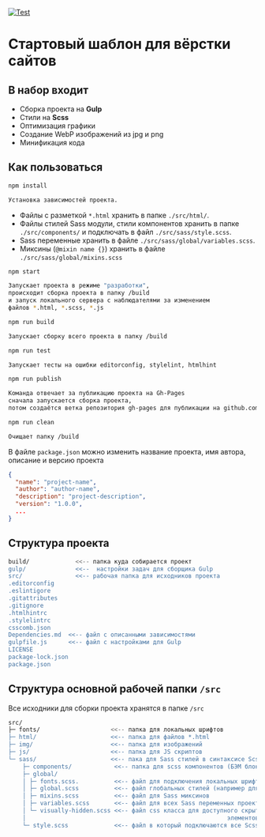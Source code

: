 [![Test](https://github.com/1maximsafronov/start-project-template/actions/workflows/test.yml/badge.svg?branch=main)](https://github.com/1maximsafronov/start-project-template/actions/workflows/test.yml)

# Стартовый шаблон для вёрстки сайтов



## В набор входит



- Сборка проекта на **Gulp**
- Стили на **Scss**
- Оптимизация графики
- Создание WebP изображений из jpg и png
- Минификация кода

## Как пользоваться



```bash
npm install

Установка зависимостей проекта.
```

- Файлы с разметкой  `*.html` хранить в папке `./src/html/`.
- Файлы стилей Sass модули, стили компонентов хранить в папке `./src/components/` и подключать в файл `./src/sass/style.scss`.
- Sass переменные хранить в файле `./src/sass/global/variables.scss`.
- Миксины (`@mixin name {}`) хранить в файле `./src/sass/global/mixins.scss`

```bash
npm start

Запускает проекта в режиме "разработки", 
происходит сборка проекта в папку /build 
и запуск локального сервера с наблюдателями за изменением 
файлов *.html, *.scss, *.js
```

```bash
npm run build

Запускает сборку всего проекта в папку /build
```

```bash
npm run test

Запускает тесты на ошибки editorconfig, stylelint, htmlhint
```

```bash
npm run publish

Команда отвечает за публикацию проекта на Gh-Pages
сначала запускается сборка проекта, 
потом создаётся ветка репозитория gh-pages для публикации на github.com
```

```bash
npm run clean 

Очищает папку /build
```

В файле `package.json` можно изменить название проекта, имя автора, описание и версию проекта

```json
{
  "name": "project-name",
  "author": "author-name",
  "description": "project-description",
  "version": "1.0.0",
  ...
}
```

## Структура проекта



```bash
build/             <<-- папка куда собирается проект
gulp/              <<--  настройки задач для сборщика Gulp
src/               <<-- рабочая папка для исходников проекта
.editorconfig
.eslintigore
.gitattributes
.gitignore
.htmlhintrc
.stylelintrc      
csscomb.json
Dependencies.md  <<-- файл с описанными зависимостями
gulpfile.js      <<-- файл с настройками для Gulp
LICENSE
package-lock.json
package.json
```

## Структура основной рабочей папки `/src`



Все исходники для сборки проекта хранятся в папке `/src`

```bash
src/
├─ fonts/                    <<-- папка для локальных шрифтов
├─ html/                     <<-- папка для файлов *.html
├─ img/                      <<-- папка для изображений
├─ js/                       <<-- папка для JS скриптов
└─ sass/                     <<-- пака для Sass стилей в синтаксисе Scss
    ├─ components/            <<-- папка для scss компонентов (БЭМ блоков)
    ├─ global/
    │ ├─ fonts.scss.          <<-- файл для подключения локальных шрифтов в css 
    │ ├─ global.scss          <<-- файл глобальных стилей (например для html, body, img)
    │ ├─ mixins.scss          <<-- файл для Sass миксинов
    │ ├─ variables.scss       <<-- файл для всех Sass переменных проекта
    │ └─ visually-hidden.scss <<-- файл css класса для доступного скрытия 
    │														  элементов страницы (class="visually-hidden")
    └─ style.scss             <<-- файл в который подключаются все Scss модули
```
